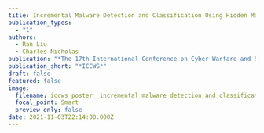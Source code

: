 ```yaml
---
title: Incremental Malware Detection and Classification Using Hidden Markov Models
publication_types:
  - "1"
authors:
  - Ran Liu
  - Charles Nicholas
publication: "*The 17th International Conference on Cyber Warfare and Security*"
publication_short: "*ICCWS*"
draft: false
featured: false
image:
  filename: iccws_poster__incremental_malware_detection_and_classification_using_hidden_markov_models.jpg
  focal_point: Smart
  preview_only: false
date: 2021-11-03T22:14:00.000Z
---
```

